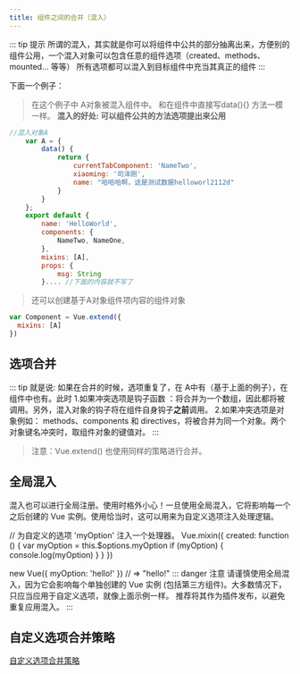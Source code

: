 ```yaml
---
title: 组件之间的合并（混入）
---
```

::: tip 提示
所谓的混入，其实就是你可以将组件中公共的部分抽离出来，方便别的组件公用，一个混入对象可以包含任意的组件选项（created、methods、mounted... 等等）
所有选项都可以混入到目标组件中充当其真正的组件
:::

下面一个例子： 
> 在这个例子中 A对象被混入组件中。 和在组件中直接写data(){} 方法一模一样。
**混入的好处: 可以组件公共的方法选项提出来公用**
```js  
//混入对象A
    var A = {
        data() {
            return {
                currentTabComponent: 'NameTwo',
                xiaoming: '司泽刚',
                name: "哈哈哈啊，这是测试数据helloworl2112d"
            }
        }
    };
    export default {
        name: 'HelloWorld',
        components: {
            NameTwo, NameOne,
        },
        mixins: [A],
        props: {
            msg: String
        }.... //下面的内容就不写了
```

> 还可以创建基于A对象组件项内容的组件对象
```js  
var Component = Vue.extend({
  mixins: [A]
})
```
## 选项合并
::: tip 
就是说: 如果在合并的时候，选项重复了，在 A中有（基于上面的例子），在组件中也有。此时
1.如果冲突选项是钩子函数 ：将合并为一个数组，因此都将被调用。另外，混入对象的钩子将在组件自身钩子**之前**调用。
2.如果冲突选项是对象例如： methods、components 和 directives，将被合并为同一个对象。两个对象键名冲突时，取组件对象的键值对。
:::
> 注意：Vue.extend() 也使用同样的策略进行合并。

## 全局混入
   混入也可以进行全局注册。使用时格外小心！一旦使用全局混入，它将影响每一个之后创建的 Vue 实例。使用恰当时，这可以用来为自定义选项注入处理逻辑。
   
   // 为自定义的选项 'myOption' 注入一个处理器。
   Vue.mixin({
     created: function () {
       var myOption = this.$options.myOption
       if (myOption) {
         console.log(myOption)
       }
     }
   })
   
   new Vue({
     myOption: 'hello!'
   })
   // => "hello!"
  ::: danger 注意
   请谨慎使用全局混入，因为它会影响每个单独创建的 Vue 实例 (包括第三方组件)。大多数情况下，只应当应用于自定义选项，就像上面示例一样。
     推荐将其作为插件发布，以避免重复应用混入。
  :::
  
  ## 自定义选项合并策略
  [自定义选项合并策略](https://cn.vuejs.org/v2/guide/mixins.html)



